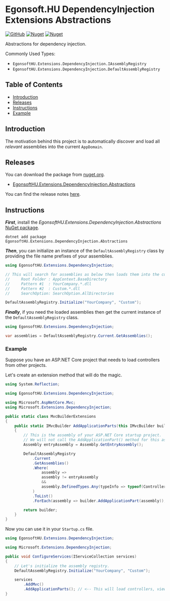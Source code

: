 # Egonsoft.HU DependencyInjection Extensions Abstractions

[![GitHub](https://img.shields.io/github/license/gcsizmadia/EgonsoftHU.Extensions.DependencyInjection.Abstractions?label=License)](https://opensource.org/licenses/MIT)
[![Nuget](https://img.shields.io/nuget/v/EgonsoftHU.Extensions.DependencyInjection.Abstractions?label=NuGet)](https://www.nuget.org/packages/EgonsoftHU.Extensions.DependencyInjection.Abstractions)
[![Nuget](https://img.shields.io/nuget/dt/EgonsoftHU.Extensions.DependencyInjection.Abstractions?label=Downloads)](https://www.nuget.org/packages/EgonsoftHU.Extensions.DependencyInjection.Abstractions)

Abstractions for dependency injection.

Commonly Used Types:
- `EgonsoftHU.Extensions.DependencyInjection.IAssemblyRegistry`
- `EgonsoftHU.Extensions.DependencyInjection.DefaultAssemblyRegistry`

## Table of Contents

- [Introduction](#introduction)
- [Releases](#releases)
- [Instructions](#instructions)
- [Example](#example)

## Introduction

The motivation behind this project is to automatically discover and load all _relevant_ assemblies into the current `AppDomain`.

## Releases

You can download the package from [nuget.org](https://www.nuget.org/).
- [EgonsoftHU.Extensions.DependencyInjection.Abstractions](https://www.nuget.org/packages/EgonsoftHU.Extensions.DependencyInjection.Abstractions)

You can find the release notes [here](https://github.com/gcsizmadia/EgonsoftHU.Extensions.DependencyInjection.Abstractions/releases).

## Instructions

***First***, install the *EgonsoftHU.Extensions.DependencyInjection.Abstractions* [NuGet package](https://www.nuget.org/packages/EgonsoftHU.Extensions.DependencyInjection.Abstractions).
```
dotnet add package EgonsoftHU.Extensions.DependencyInjection.Abstractions
```

***Then***, you can initialize an instance of the `DefaultAssemblyRegistry` class by providing the file name prefixes of your assemblies.

```C#
using EgonsoftHU.Extensions.DependencyInjection;

// This will search for assemblies as below then loads them into the current AppDomain:
//     Root Folder : AppContext.BaseDirectory
//     Pattern #1  : YourCompany.*.dll
//     Pattern #2  : Custom.*.dll
//     SearchOption: SearchOption.AllDirectories

DefaultAssemblyRegistry.Initialize("YourCompany", "Custom");
```

***Finally***, if you need the loaded assemblies then get the current instance of the `DefaultAssemblyRegistry` class.

```C#
using EgonsoftHU.Extensions.DependencyInjection;

var assemblies = DefaultAssemblyRegistry.Current.GetAssemblies();
```

### Example

Suppose you have an ASP.NET Core project that needs to load controllers from other projects.

Let's create an extension method that will do the magic.

```C#
using System.Reflection;

using EgonsoftHU.Extensions.DependencyInjection;

using Microsoft.AspNetCore.Mvc;
using Microsoft.Extensions.DependencyInjection;

public static class MvcBuilderExtensions
{
    public static IMvcBuilder AddApplicationParts(this IMvcBuilder builder)
    {
        // This is the assembly of your ASP.NET Core startup project.
        // We will not call the AddApplicationPart() method for this assembly.
        Assembly entryAssembly = Assembly.GetEntryAssembly();

        DefaultAssemblyRegistry
            .Current
            .GetAssemblies()
            .Where(
                assembly =>
                assembly != entryAssembly
                &&
                assembly.DefinedTypes.Any(typeInfo => typeof(ControllerBase).IsAssignableFrom(typeInfo))
            )
            .ToList()
            .ForEach(assembly => builder.AddApplicationPart(assembly));

        return builder;
    }
}
```

Now you can use it in your `Startup.cs` file.

```C#
using EgonsoftHU.Extensions.DependencyInjection;

using Microsoft.Extensions.DependencyInjection;

public void ConfigureServices(IServiceCollection services)
{
    // Let's initialize the assembly registry.
    DefaultAssemblyRegistry.Initialize("YourCompany", "Custom");

    services
        .AddMvc()
        .AddApplicationParts(); // <-- This will load controllers, view components, or tag helpers from all assemblies other than the entry assembly.
}
```
